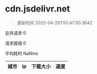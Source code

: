 
  # cdn.jsdelivr.net

  > 更新时间 2025-04-29T00:47:50.364Z
  
  总共请求 0

  请求报错 0

  平均耗时 NaNms

|城市|ip|下载大小|速度|
|-----|----------|---|---|

  